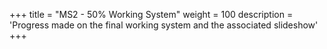 +++
title = "MS2 - 50% Working System"
weight = 100
description = 'Progress made on the final working system and the associated slideshow'
+++